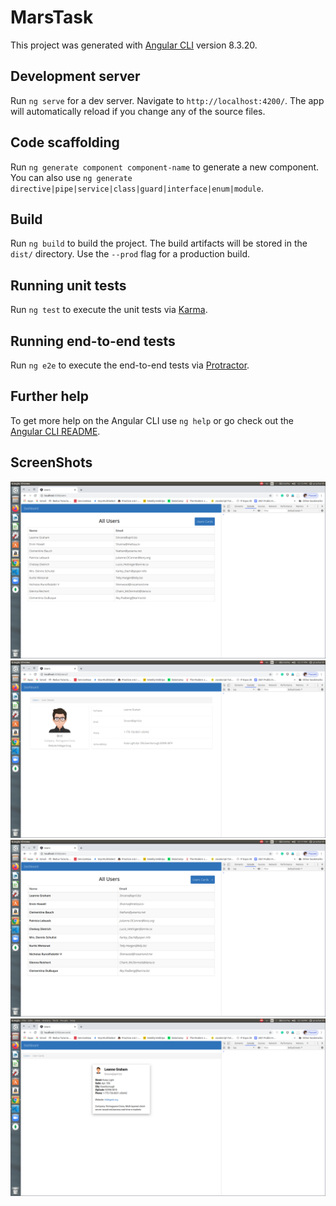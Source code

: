 # MarsTask

This project was generated with [Angular CLI](https://github.com/angular/angular-cli) version 8.3.20.

## Development server

Run `ng serve` for a dev server. Navigate to `http://localhost:4200/`. The app will automatically reload if you change any of the source files.

## Code scaffolding

Run `ng generate component component-name` to generate a new component. You can also use `ng generate directive|pipe|service|class|guard|interface|enum|module`.

## Build

Run `ng build` to build the project. The build artifacts will be stored in the `dist/` directory. Use the `--prod` flag for a production build.

## Running unit tests

Run `ng test` to execute the unit tests via [Karma](https://karma-runner.github.io).

## Running end-to-end tests

Run `ng e2e` to execute the end-to-end tests via [Protractor](http://www.protractortest.org/).

## Further help

To get more help on the Angular CLI use `ng help` or go check out the [Angular CLI README](https://github.com/angular/angular-cli/blob/master/README.md).


## ScreenShots 

![users](https://github.com/prashanth1406/users-task/blob/main/src/assets/allUsers1.png)
![users](https://github.com/prashanth1406/users-task/blob/main/src/assets/userDetails2.png)
![users](https://github.com/prashanth1406/users-task/blob/main/src/assets/userCards3.png)
![users](https://github.com/prashanth1406/users-task/blob/main/src/assets/usercards4.png)
